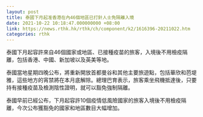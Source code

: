 ```yaml
---
layout: post
title: 泰國下月起准香港在內46個地區已打針人士免隔離入境
date: 2021-10-22 10:18:47.000000000 +08:00
link: https://news.rthk.hk/rthk/ch/component/k2/1616396-20211022.htm
categories: rthk
---
```


泰國下月起容許來自46個國家或地區、已接種疫苗的旅客，入境後不用檢疫隔離，包括香港、中國、新加坡以及英美等地。

泰國當地星期四晚公布，將重新開放首都曼谷和其他主要旅遊點，包括華欣和芭堤雅，這些地方的宵禁將在本月底解除。總理巴育表示，旅客乘坐飛機抵達後，只要持有接種疫苗及檢測陰性證明，就可以豁免強制隔離。

泰國早前已經公布，下月起容許10個疫情低風險國家的旅客入境後不用檢疫隔離，今次公布獲豁免的國家和地區數目大幅增加。
